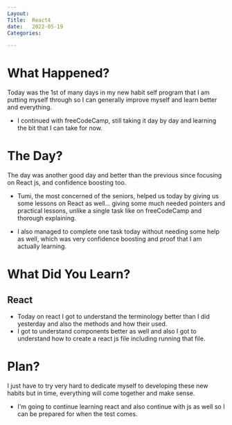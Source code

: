 ```yaml
---
Layout:
Title:  React4
date:   2022-05-19
Categories:

---
```


# What Happened?
Today was the 1st of many days in my new habit self program that I am putting myself through so I can generally improve myself and learn better and everything.

- I continued with freeCodeCamp, still taking it day by day and learning the bit that I can take for now.

# The Day?
The day was another good day and better than the previous since focusing on React js, and confidence boosting too.

- Tumi, the most concerned of the seniors, helped us today by giving us some lessons on React as well... giving some much needed pointers and practical lessons, unlike a single task like on freeCodeCamp and thorough explaining.

- I also managed to complete one task today without needing some help as well, which was very confidence boosting and proof that I am actually learning.

# What Did You Learn?
## React
- Today on react I got to understand the terminology better than I did yesterday and also the methods and how their used.
- I got to understand components better as well and also I got to understand how to create a react js file including running that file.

# Plan?
I just have to try very hard to dedicate myself to developing these new habits but in time, everything will come together and make sense. 
- I'm going to continue learning react and also continue with js as well so I can be prepared for when the test comes.